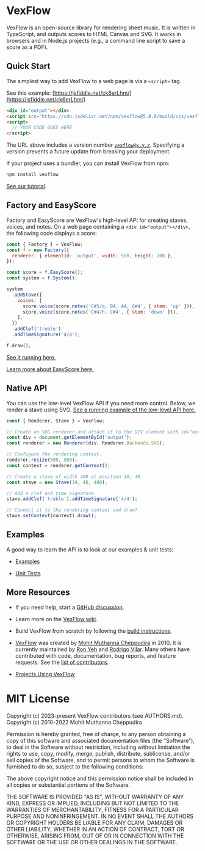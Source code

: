 # VexFlow

VexFlow is an open-source library for rendering sheet music. It is written in TypeScript, and outputs scores to HTML Canvas and SVG. It works in browsers and in Node.js projects (e.g., a command line script to save a score as a PDF).

## Quick Start

The simplest way to add VexFlow to a web page is via a `<script>` tag.

See this example: [https://jsfiddle.net/ck6erLhm/](https://jsfiddle.net/ck6erLhm/)

```html
<div id="output"></div>
<script src="https://cdn.jsdelivr.net/npm/vexflow@5.0.0/build/cjs/vexflow.js"></script>
<script>
  // YOUR CODE GOES HERE
</script>
```

The URL above includes a version number <code>vexflow@x.y.z</code>. Specifying a version prevents a future update from breaking your deployment.

If your project uses a bundler, you can install VexFlow from npm:

```sh
npm install vexflow
```

[See our tutorial](https://vexflow.github.io/vexflow-examples/tutorial).

## Factory and EasyScore

Factory and EasyScore are VexFlow's high-level API for creating staves, voices, and notes. On a web page containing a `<div id="output"></div>`, the following code displays a score:

```javascript
const { Factory } = VexFlow;
const f = new Factory({
  renderer: { elementId: 'output', width: 500, height: 200 },
});

const score = f.EasyScore();
const system = f.System();

system
  .addStave({
    voices: [
      score.voice(score.notes('C#5/q, B4, A4, G#4', { stem: 'up' })),
      score.voice(score.notes('C#4/h, C#4', { stem: 'down' })),
    ],
  })
  .addClef('treble')
  .addTimeSignature('4/4');

f.draw();
```

[See it running here.](https://vexflow.github.io/vexflow-examples/getting-started)

[Learn more about EasyScore here.](https://github.com/0xfe/vexflow/wiki/Using-EasyScore)

## Native API

You can use the low-level VexFlow API if you need more control. Below, we render a stave using SVG. [See a running example of the low-level API here.](https://vexflow.github.io/vexflow-examples/getting-started)

```javascript
const { Renderer, Stave } = VexFlow;

// Create an SVG renderer and attach it to the DIV element with id="output".
const div = document.getElementById('output');
const renderer = new Renderer(div, Renderer.Backends.SVG);

// Configure the rendering context.
renderer.resize(500, 500);
const context = renderer.getContext();

// Create a stave of width 400 at position 10, 40.
const stave = new Stave(10, 40, 400);

// Add a clef and time signature.
stave.addClef('treble').addTimeSignature('4/4');

// Connect it to the rendering context and draw!
stave.setContext(context).draw();
```

## Examples

A good way to learn the API is to look at our examples & unit tests:

- [Examples](https://vexflow.github.io/vexflow-examples)

- [Unit Tests](https://github.com/vexflow/vexflow/tree/main/tests)

## More Resources

- If you need help, start a [GitHub discussion](https://github.com/vexflow/vexflow/discussions).

- Learn more on the [VexFlow wiki](https://github.com/vexflow/vexflow/wiki).

- Build VexFlow from scratch by following the [build instructions](https://github.com/vexflow/vexflow/wiki/Build).

- [VexFlow](https://vexflow.com) was created by [Mohit Muthanna Cheppudira](https://muthanna.com) in 2010. It is currently maintained by [Ron Yeh](https://github.com/ronyeh) and [Rodrigo Vilar](https://github.com/rvilarl). Many others have contributed with code, documentation, bug reports, and feature requests. See the [list of contributors](https://github.com/0xfe/vexflow/graphs/contributors).

- [Projects Using VexFlow](https://github.com/0xfe/vexflow/wiki/Project-Gallery)

# MIT License

Copyright (c) 2023-present VexFlow contributors (see AUTHORS.md).<br />
Copyright (c) 2010-2022 Mohit Muthanna Cheppudira

Permission is hereby granted, free of charge, to any person obtaining a copy
of this software and associated documentation files (the "Software"), to deal
in the Software without restriction, including without limitation the rights
to use, copy, modify, merge, publish, distribute, sublicense, and/or sell
copies of the Software, and to permit persons to whom the Software is
furnished to do so, subject to the following conditions:

The above copyright notice and this permission notice shall be included in
all copies or substantial portions of the Software.

THE SOFTWARE IS PROVIDED "AS IS", WITHOUT WARRANTY OF ANY KIND, EXPRESS OR
IMPLIED, INCLUDING BUT NOT LIMITED TO THE WARRANTIES OF MERCHANTABILITY,
FITNESS FOR A PARTICULAR PURPOSE AND NONINFRINGEMENT. IN NO EVENT SHALL THE
AUTHORS OR COPYRIGHT HOLDERS BE LIABLE FOR ANY CLAIM, DAMAGES OR OTHER
LIABILITY, WHETHER IN AN ACTION OF CONTRACT, TORT OR OTHERWISE, ARISING FROM,
OUT OF OR IN CONNECTION WITH THE SOFTWARE OR THE USE OR OTHER DEALINGS IN
THE SOFTWARE.
